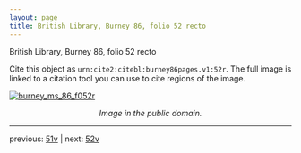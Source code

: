 ```yaml
---
layout: page
title: British Library, Burney 86, folio 52 recto
---
```


British Library, Burney 86, folio 52 recto

Cite this object as `urn:cite2:citebl:burney86pages.v1:52r`.  The full image is linked to a citation tool you can use to cite regions of the image.

[![burney_ms_86_f052r](http://www.homermultitext.org/iipsrv?IIIF=/project/homer/pyramidal/deepzoom/citebl/burney86imgs/v1/burney_ms_86_f052r.tif/full/800,/0/default.jpg)](http://www.homermultitext.org/ict2/?urn=urn:cite2:citebl:burney86imgs.v1:burney_ms_86_f052r) 

<p style="text-align: center; font-style: italic;">Image in the public domain.</p>

---

previous: [51v](../51v/) | next: [52v](../52v/)